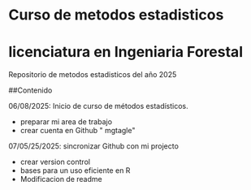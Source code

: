 # Curso de metodos estadisticos 
# licenciatura en Ingeniaria Forestal 

Repositorio de metodos estadisticos del año 2025 

##Contenido

06/08/2025: Inicio de curso de métodos estadísticos.
  + preparar mi area de trabajo 
  + crear cuenta en Github " mgtagle"

07/05/25/2025: sincronizar Github con mi projecto 
  + crear version control
  + bases para un uso eficiente en R
  + Modificacion de readme
  